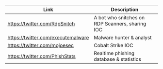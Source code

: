 |Link| Description |
| ------ | ------ |
|https://twitter.com/RdpSnitch | A bot who snitches on RDP Scanners, sharing IOC |
|https://twitter.com/executemalware | Malware hunter & analyst |
|https://twitter.com/mojoesec | Cobalt Strike IOC |
|https://twitter.com/PhishStats | Realtime phishing database & statistics |

